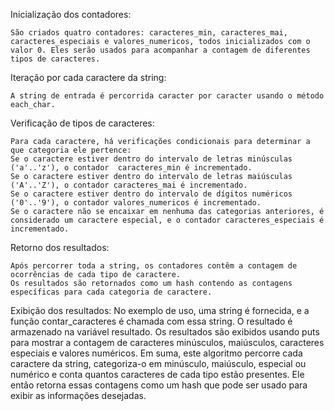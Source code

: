 Inicialização dos contadores:
   
    São criados quatro contadores: caracteres_min, caracteres_mai, caracteres_especiais e valores_numericos, todos inicializados com o valor 0. Eles serão usados para acompanhar a contagem de diferentes tipos de caracteres.

Iteração por cada caractere da string:
    
    A string de entrada é percorrida caracter por caracter usando o método each_char.

Verificação de tipos de caracteres:
    
    Para cada caractere, há verificações condicionais para determinar a que categoria ele pertence:
    Se o caractere estiver dentro do intervalo de letras minúsculas ('a'..'z'), o contador  caracteres_min é incrementado.
    Se o caractere estiver dentro do intervalo de letras maiúsculas ('A'..'Z'), o contador caracteres_mai é incrementado.
    Se o caractere estiver dentro do intervalo de dígitos numéricos ('0'..'9'), o contador valores_numericos é incrementado.
    Se o caractere não se encaixar em nenhuma das categorias anteriores, é considerado um caractere especial, e o contador caracteres_especiais é incrementado.

Retorno dos resultados:

    Após percorrer toda a string, os contadores contêm a contagem de ocorrências de cada tipo de caractere.
    Os resultados são retornados como um hash contendo as contagens específicas para cada categoria de caractere.

Exibição dos resultados:
    No exemplo de uso, uma string é fornecida, e a função contar_caracteres é chamada com essa string.
    O resultado é armazenado na variável resultado.
    Os resultados são exibidos usando puts para mostrar a contagem de caracteres minúsculos, maiúsculos, caracteres especiais e valores numéricos.
    Em suma, este algoritmo percorre cada caractere da string, categoriza-o em minúsculo, maiúsculo, especial ou numérico e conta quantos caracteres de cada tipo estão presentes. Ele então retorna essas contagens como um hash que pode ser usado para exibir as informações desejadas.
